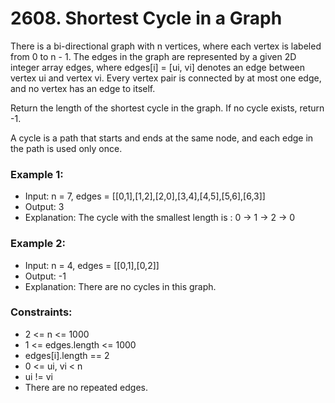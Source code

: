 # 2608. Shortest Cycle in a Graph

There is a bi-directional graph with n vertices, where each vertex is labeled from 0 to n - 1. The edges in the graph are represented by a given 2D integer array edges, where edges[i] = [ui, vi] denotes an edge between vertex ui and vertex vi. Every vertex pair is connected by at most one edge, and no vertex has an edge to itself.

Return the length of the shortest cycle in the graph. If no cycle exists, return -1.

A cycle is a path that starts and ends at the same node, and each edge in the path is used only once.

### Example 1:

- Input: n = 7, edges = [[0,1],[1,2],[2,0],[3,4],[4,5],[5,6],[6,3]]
- Output: 3
- Explanation: The cycle with the smallest length is : 0 -> 1 -> 2 -> 0 

### Example 2: 

- Input: n = 4, edges = [[0,1],[0,2]]
- Output: -1
- Explanation: There are no cycles in this graph.

### Constraints:

- 2 <= n <= 1000
- 1 <= edges.length <= 1000
- edges[i].length == 2
- 0 <= ui, vi < n
- ui != vi
- There are no repeated edges.
